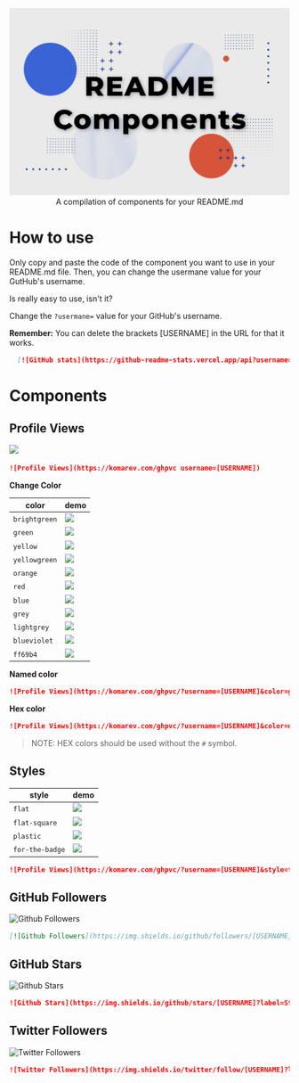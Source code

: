 <p align="center">
  <img src="https://raw.githubusercontent.com/FabianHMzz/readme-components/main/public/RC.png" alt="README Components">
  A compilation of components for your README.md
</p>

# How to use
Only copy and paste the code of the component you want to use in your README.md file. Then, you can change the usermane value for your GutHub's username.

Is really easy to use, isn't it?

Change the <code>?usermane=</code> value for your GitHub's username.

**Remember:** You can delete the brackets [USERNAME] in the URL for that it works.

```Markdown
  [![GitHub stats](https://github-readme-stats.vercel.app/api?username=[USERNAME])](https://github.com/rahulkarda/readme-components)

```

# Components

## Profile Views

<a>
    <img height="25px" src="https://komarev.com/ghpvc/?username=FabianHMzz&style=for-the-badge">
</a>

```Markdown
![Profile Views](https://komarev.com/ghpvc username=[USERNAME])
```

**Change Color**

| color | demo |
| ----- | ---- |
| `brightgreen` | ![](https://img.shields.io/static/v1?label=Profile+views&message=1234567890&color=brightgreen) |
| `green` | ![](https://img.shields.io/static/v1?label=Profile+views&message=1234567890&color=green) |
| `yellow` | ![](https://img.shields.io/static/v1?label=Profile+views&message=1234567890&color=yellow) |
| `yellowgreen` | ![](https://img.shields.io/static/v1?label=Profile+views&message=1234567890&color=yellowgreen) |
| `orange` | ![](https://img.shields.io/static/v1?label=Profile+views&message=1234567890&color=orange) |
| `red` | ![](https://img.shields.io/static/v1?label=Profile+views&message=1234567890&color=red) |
| `blue` | ![](https://img.shields.io/static/v1?label=Profile+views&message=1234567890&color=blue) |
| `grey` | ![](https://img.shields.io/static/v1?label=Profile+views&message=1234567890&color=grey) |
| `lightgrey` | ![](https://img.shields.io/static/v1?label=Profile+views&message=1234567890&color=lightgrey) |
| `blueviolet` | ![](https://img.shields.io/static/v1?label=Profile+views&message=1234567890&color=blueviolet) |
| `ff69b4` | ![](https://img.shields.io/static/v1?label=Profile+views&message=1234567890&color=ff69b4) |

**Named color**

```Markdown
![Profile Views](https://komarev.com/ghpvc/?username=[USERNAME]&color=green)
```

**Hex color**

```Markdown
![Profile Views](https://komarev.com/ghpvc/?username=[USERNAME]&color=dc143c)
```

>NOTE: HEX colors should be used without the `#` symbol.

## Styles

| style | demo |
| ----- | ---- |
| `flat` | ![](https://img.shields.io/static/v1?label=Profile+views&message=1234567890&color=007ec6&style=flat) |
| `flat-square` | ![](https://img.shields.io/static/v1?label=Profile+views&message=1234567890&color=007ec6&style=flat-square) |
| `plastic` | ![](https://img.shields.io/static/v1?label=Profile+views&message=1234567890&color=007ec6&style=plastic) |
| `for-the-badge` | ![](https://img.shields.io/static/v1?label=Profile+views&message=1234567890&color=007ec6&style=for-the-badge) |

```Markdown
![Profile Views](https://komarev.com/ghpvc/?username=[USERNAME]&style=flat-square)
```

## GitHub Followers

![Github Followers](https://img.shields.io/github/followers/midudev?label=Followers&logo=GitHub&style=for-the-badge)

```Markdown
[![Github Followers](https://img.shields.io/github/followers/[USERNAME]?label=Followers&logo=GitHub&style=for-the-badge)
```

## GitHub Stars

![Github Stars](https://img.shields.io/github/stars/midudev?label=Stars&logo=GitHub&style=for-the-badge)

```Markdown
![Github Stars](https://img.shields.io/github/stars/[USERNAME]?label=Stars&logo=GitHub&style=for-the-badge)
```

## Twitter Followers

![Twitter Followers](https://img.shields.io/twitter/follow/FabianHMz_?label=Twitter&logo=twitter&style=for-the-badge&color=blue)

```Markdown
![Twitter Followers](https://img.shields.io/twitter/follow/[USERNAME]?label=Followers&logo=Twitter&style=for-the-badge)
```
